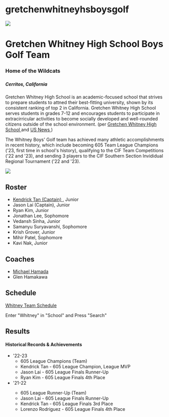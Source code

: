 # gretchenwhitneyhsboysgolf
<!DOCTYPE html>

<html>
  <head>
  <body>
    <img src="https://pbs.twimg.com/profile_images/756314612899811328/5aGy-wrn_400x400.jpg">
    <h1>Gretchen Whitney High School Boys Golf Team </h1>
    <h3> Home of the Wildcats <h3>
    <h5> Cerritos, California </h5>
      <p> Gretchen Whitney High School is an academic-focused school that strives to prepare students to attned their best-fitting university, shown by its consistent ranking of top 2 in California. Gretchen Whitney High School serves students in grades 7-12 and encourages students to participate in extracirricular activities to become socially developed and well-rounded citizens outside of the school environment. (per <a href="https://www.whitneyhs.us/apps/pages/index.jsp?uREC_ID=1260147&type=d&pREC_ID=1433409"> Gretchen Whitney High School </a> and <a href="https://www.usnews.com/education/best-high-schools/california/districts/abc-unified-school-district/whitney-high-school-1709"> US News </a>) </p>
      <p> The Whitney Boys' Golf team has achieved many athletic accomplishments in recent history, which include becoming 605 Team League Champions ('23, first time in school's history), qualifying to the CIF Team Competitions ('22 and '23), and sending 3 players to the CIF Southern Section Invididual Regional Tournament ('22 and '23). </p>
    <img src="Boys golf.JPEG">
    <h2> Roster </h2>
    <ul>
      <li> <a href="https://docs.google.com/presentation/d/1nR0EUdxxAnwbCYLt0x5c7wJKC9qSVS2fHSw8lPUqnvE/edit?usp=sharing"> Kendrick Tan (Captain)  </a>, Junior
      </li>
      <li> Jason Lai (Captain), Junior </li>
      <li> Ryan Kim, Junior</li>
      <li> Jonathan Lee, Sophomore </li>
      <li> Vedansh Sinha, Junior </li>
      <li> Samanyu Suryavanshi, Sophomore </li>
      <li> Krish Grover, Junior </li>
      <li> Mihir Patel, Sophomore </li>
      <li> Kavi Nak, Junior </li>
    </ul>
    <h2> Coaches </h2>
      <ul> 
      <li> <a href="https://4.files.edl.io/1d91/08/24/19/173731-660c2e51-4e71-448a-b8c9-d09e3c6ac403.docx"> Michael Hamada </a> </li>
      <li> Glen Hamakawa </li> 
      </ul>
    <h2> Schedule </h2>
    <a href="https://cifss.org/schedules-and-scores/?_sports=boys-golf"> Whitney Team Schedule </a> </font>
      <p> Enter "Whitney" in "School" and Press "Search" </p>
    <h2> Results </h2>
    <h4> Historical Records & Achievements </h4>
    <ul>
      <li> '22-23 
        <ul> 
          <li> 605 League Champions (Team) </li>
          <li> Kendrick Tan - 605 League Champion, League MVP </li>
          <li> Jason Lai - 605 League Finals Runner-Up </li>
          <li> Ryan Kim - 605 League Finals 4th Place </li>
        </ul>
      </li>
      <li> '21-22 </li>
        <ul>
          <li> 605 League Runner-Up (Team)</li>
          <li> Jason Lai - 605 League Finals Runner-Up </li>
          <li> Kendrick Tan - 605 League Finals 3rd Place </li>
          <li> Lorenzo Rodriguez - 605 League Finals 4th Place </li>
        </ul>
    </ul>
  </body>
  </head>
</html>
